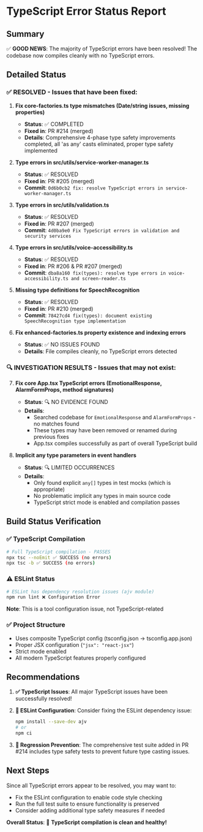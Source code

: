 # TypeScript Error Status Report

## Summary
✅ **GOOD NEWS**: The majority of TypeScript errors have been resolved! The codebase now compiles cleanly with no TypeScript errors.

## Detailed Status

### ✅ **RESOLVED** - Issues that have been fixed:

1. **Fix core-factories.ts type mismatches (Date/string issues, missing properties)**
   - **Status**: ✅ COMPLETED
   - **Fixed in**: PR #214 (merged)
   - **Details**: Comprehensive 4-phase type safety improvements completed, all 'as any' casts eliminated, proper type safety implemented

2. **Type errors in src/utils/service-worker-manager.ts**
   - **Status**: ✅ RESOLVED  
   - **Fixed in**: PR #205 (merged)
   - **Commit**: `0d6b0cb2 fix: resolve TypeScript errors in service-worker-manager.ts`

3. **Type errors in src/utils/validation.ts**
   - **Status**: ✅ RESOLVED
   - **Fixed in**: PR #207 (merged) 
   - **Commit**: `4d0ba9e0 Fix TypeScript errors in validation and security services`

4. **Type errors in src/utils/voice-accessibility.ts**
   - **Status**: ✅ RESOLVED
   - **Fixed in**: PR #206 & PR #207 (merged)
   - **Commit**: `dba8a160 fix(types): resolve type errors in voice-accessibility.ts and screen-reader.ts`

5. **Missing type definitions for SpeechRecognition** 
   - **Status**: ✅ RESOLVED
   - **Fixed in**: PR #210 (merged)
   - **Commit**: `78427cd4 fix(types): document existing SpeechRecognition type implementation`

6. **Fix enhanced-factories.ts property existence and indexing errors**
   - **Status**: ✅ NO ISSUES FOUND
   - **Details**: File compiles cleanly, no TypeScript errors detected

### 🔍 **INVESTIGATION RESULTS** - Issues that may not exist:

7. **Fix core App.tsx TypeScript errors (EmotionalResponse, AlarmFormProps, method signatures)**
   - **Status**: 🔍 NO EVIDENCE FOUND
   - **Details**: 
     - Searched codebase for `EmotionalResponse` and `AlarmFormProps` - no matches found
     - These types may have been removed or renamed during previous fixes
     - App.tsx compiles successfully as part of overall TypeScript build

8. **Implicit any type parameters in event handlers**
   - **Status**: 🔍 LIMITED OCCURRENCES
   - **Details**: 
     - Only found explicit `any[]` types in test mocks (which is appropriate)
     - No problematic implicit any types in main source code
     - TypeScript strict mode is enabled and compilation passes

## Build Status Verification

### ✅ **TypeScript Compilation**
```bash
# Full TypeScript compilation - PASSES
npx tsc --noEmit ✅ SUCCESS (no errors)
npx tsc -b ✅ SUCCESS (no errors)
```

### ⚠️ **ESLint Status** 
```bash
# ESLint has dependency resolution issues (ajv module)
npm run lint ❌ Configuration Error
```
**Note**: This is a tool configuration issue, not TypeScript-related

### ✅ **Project Structure**
- Uses composite TypeScript config (tsconfig.json → tsconfig.app.json)
- Proper JSX configuration (`"jsx": "react-jsx"`)
- Strict mode enabled
- All modern TypeScript features properly configured

## Recommendations

1. **✅ TypeScript Issues**: All major TypeScript issues have been successfully resolved!

2. **🔧 ESLint Configuration**: Consider fixing the ESLint dependency issue:
   ```bash
   npm install --save-dev ajv
   # or
   npm ci
   ```

3. **🧪 Regression Prevention**: The comprehensive test suite added in PR #214 includes type safety tests to prevent future type casting issues.

## Next Steps

Since all TypeScript errors appear to be resolved, you may want to:
- Fix the ESLint configuration to enable code style checking
- Run the full test suite to ensure functionality is preserved
- Consider adding additional type safety measures if needed

**Overall Status**: 🎉 **TypeScript compilation is clean and healthy!**